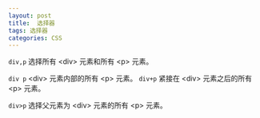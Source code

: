 ```yaml
---
layout: post
title:  选择器
tags: 选择器
categories: CSS
---
```




`div,p` 选择所有 \<div\> 元素和所有 \<p\> 元素。

`div p`        \<div\> 元素内部的所有 \<p\> 元素。
`div+p` 紧接在 \<div\> 元素之后的所有 \<p\> 元素。

`div>p` 选择父元素为 \<div\> 元素的所有 \<p\> 元素。



